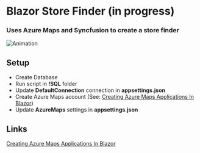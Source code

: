 # Blazor Store Finder (in progress)
### Uses Azure Maps and Syncfusion to create a store finder
![Animation](https://user-images.githubusercontent.com/1857799/159172911-7e8c9cc7-2cdd-42c5-bf48-9fdd3968ddab.gif)

## Setup

- Create Database
- Run script in **!SQL** folder
- Update **DefaultConnection** connection in **appsettings.json**
- Create Azure Maps account (See: [Creating Azure Maps Applications In Blazor](https://blazorhelpwebsite.com/ViewBlogPost/59))
- Update **AzureMaps** settings in **appsettings.json**

## Links
[Creating Azure Maps Applications In Blazor](https://blazorhelpwebsite.com/ViewBlogPost/59)
